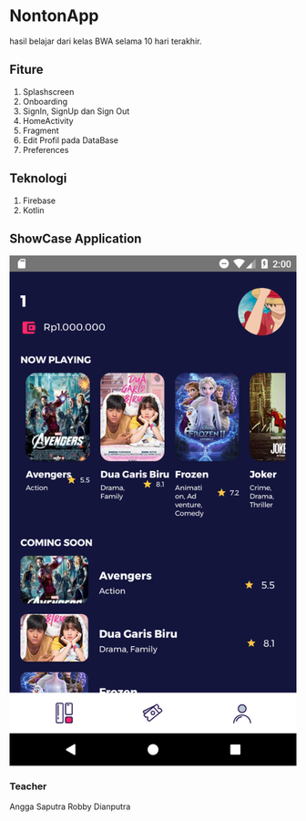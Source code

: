 # NontonApp
hasil belajar dari kelas BWA selama 10 hari terakhir.

## Fiture
1. Splashscreen
2. Onboarding
3. SignIn, SignUp dan Sign Out
4. HomeActivity
5. Fragment
6. Edit Profil pada DataBase
7. Preferences

## Teknologi
1. Firebase
2. Kotlin


## ShowCase Application
![This is dashboard screenshot](https://github.com/fakhrymubarak/NontonApp/blob/master/images/Screenshot_1579633218.png)

### Teacher
Angga Saputra
Robby Dianputra
